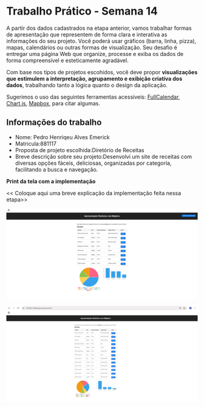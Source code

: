 
# Trabalho Prático - Semana 14

A partir dos dados cadastrados na etapa anterior, vamos trabalhar formas de apresentação que representem de forma clara e interativa as informações do seu projeto. Você poderá usar gráficos (barra, linha, pizza), mapas, calendários ou outras formas de visualização. Seu desafio é entregar uma página Web que organize, processe e exiba os dados de forma compreensível e esteticamente agradável.

Com base nos tipos de projetos escohidos, você deve propor **visualizações que estimulem a interpretação, agrupamento e exibição criativa dos dados**, trabalhando tanto a lógica quanto o design da aplicação.

Sugerimos o uso das seguintes ferramentas acessíveis: [FullCalendar](https://fullcalendar.io/), [Chart.js](https://www.chartjs.org/), [Mapbox](https://docs.mapbox.com/api/), para citar algumas.

## Informações do trabalho

- Nome: Pedro Henriqeu Alves Emerick
- Matricula:881117
- Proposta de projeto escolhida:Diretório de Receitas
- Breve descrição sobre seu projeto:Desenvolvi um site de receitas com diversas opções fáceis, deliciosas, organizadas por categoria, facilitando a busca e navegação.

**Print da tela com a implementação**

<< Coloque aqui uma breve explicação da implementação feita nessa etapa>>

![Tela 1](trabalho-pr-tico-semana-14-plvsz\Teste1.png)

![Tela 2](trabalho-pr-tico-semana-14-plvsz\Teste2.png)
